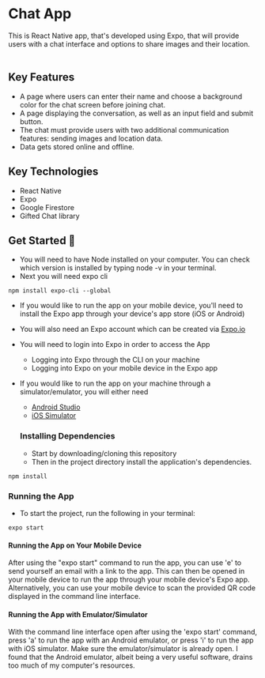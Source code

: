 # Chat App

This is React Native app, that's developed using Expo, that will
provide users with a chat interface and options to share images and their
location.
<br><br>

## Key Features

- A page where users can enter their name and choose a background color for the chat screen before joining chat.
- A page displaying the conversation, as well as an input field and submit button.
- The chat must provide users with two additional communication features: sending images and location data.
- Data gets stored online and offline.

## Key Technologies

- React Native
- Expo
- Google Firestore
- Gifted Chat library

## Get Started 🚀

- You will need to have Node installed on your computer. You can check which version is installed by typing node -v in your terminal.
- Next you will need expo cli 

```
npm install expo-cli --global
```

- If you would like to run the app on your mobile device, you'll need to install the Expo app through your device's app store (iOS or Android)
- You will also need an Expo account which can be created via [Expo.io](https://expo.io)
- You will need to login into Expo in order to access the App

  - Logging into Expo through the CLI on your machine
  - Logging into Expo on your mobile device in the Expo app

- If you would like to run the app on your machine through a simulator/emulator, you will either need
  - [Android Studio](https://docs.expo.io/workflow/android-studio-emulator/)
  - [iOS Simulator](https://docs.expo.io/workflow/ios-simulator/)

  ### Installing Dependencies

  - Start by downloading/cloning this repository
  - Then in the project directory install the application's dependencies.

```
npm install
```

### Running the App

- To start the project, run the following in your terminal:

```
expo start
```

#### Running the App on Your Mobile Device

After using the "expo start" command to run the app, you can use 'e' to send yourself an email with a link to the app. This can then be opened in your mobile device to run the app through your mobile device's Expo app. Alternatively, you can use your mobile device to scan the provided QR code displayed in the command line interface.

#### Running the App with Emulator/Simulator

With the command line interface open after using the 'expo start' command, press 'a' to run the app with an Android emulator, or press 'i' to run the app with iOS simulator. Make sure the emulator/simulator is already open. I found that the Android emulator, albeit being a very useful software, drains too much of my computer's resources. 